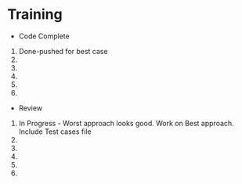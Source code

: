 # Training
- Code Complete
1. Done-pushed for best case
2. 
3. 
4. 
5. 
6.

- Review
1. In Progress - Worst approach looks good. Work on Best approach. Include Test cases file
2. 
3. 
4. 
5. 
6. 
